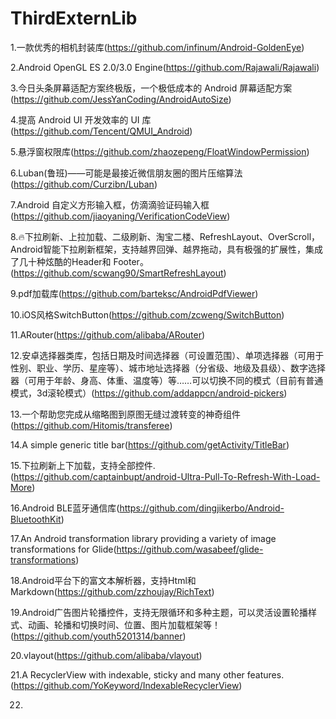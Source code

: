 # ThirdExternLib

1.一款优秀的相机封装库(https://github.com/infinum/Android-GoldenEye)

2.Android OpenGL ES 2.0/3.0 Engine(https://github.com/Rajawali/Rajawali)

3.今日头条屏幕适配方案终极版，一个极低成本的 Android 屏幕适配方案(https://github.com/JessYanCoding/AndroidAutoSize)

4.提高 Android UI 开发效率的 UI 库(https://github.com/Tencent/QMUI_Android)

5.悬浮窗权限库(https://github.com/zhaozepeng/FloatWindowPermission)

6.Luban(鲁班)——可能是最接近微信朋友圈的图片压缩算法(https://github.com/Curzibn/Luban)

7.Android 自定义方形输入框，仿滴滴验证码输入框(https://github.com/jiaoyaning/VerificationCodeView)

8.🔥下拉刷新、上拉加载、二级刷新、淘宝二楼、RefreshLayout、OverScroll，Android智能下拉刷新框架，支持越界回弹、越界拖动，具有极强的扩展性，集成了几十种炫酷的Header和 Footer。(https://github.com/scwang90/SmartRefreshLayout)

9.pdf加载库(https://github.com/barteksc/AndroidPdfViewer)

10.iOS风格SwitchButton(https://github.com/zcweng/SwitchButton)

11.ARouter(https://github.com/alibaba/ARouter)

12.安卓选择器类库，包括日期及时间选择器（可设置范围）、单项选择器（可用于性别、职业、学历、星座等）、城市地址选择器（分省级、地级及县级）、数字选择器（可用于年龄、身高、体重、温度等）等……可以切换不同的模式（目前有普通模式，3d滚轮模式）(https://github.com/addappcn/android-pickers)

13.一个帮助您完成从缩略图到原图无缝过渡转变的神奇组件(https://github.com/Hitomis/transferee)

14.A simple generic title bar(https://github.com/getActivity/TitleBar)

15.下拉刷新上下加载，支持全部控件.(https://github.com/captainbupt/android-Ultra-Pull-To-Refresh-With-Load-More)

16.Android BLE蓝牙通信库(https://github.com/dingjikerbo/Android-BluetoothKit)

17.An Android transformation library providing a variety of image transformations for Glide(https://github.com/wasabeef/glide-transformations)

18.Android平台下的富文本解析器，支持Html和Markdown(https://github.com/zzhoujay/RichText)

19.Android广告图片轮播控件，支持无限循环和多种主题，可以灵活设置轮播样式、动画、轮播和切换时间、位置、图片加载框架等！(https://github.com/youth5201314/banner)

20.vlayout(https://github.com/alibaba/vlayout)

21.A RecyclerView with indexable, sticky and many other features.(https://github.com/YoKeyword/IndexableRecyclerView)

22.

